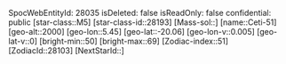 ﻿---
location: [-20.06,5.45,2000]
type: Station
tags:
- astro/Star

---
SpocWebEntityId: 28035
isDeleted: false
isReadOnly: false
confidential: public
[star-class::M5]
[star-class-id::28193]
[Mass-sol::]
[name::Ceti-51]
[geo-alt::2000]
[geo-lon::5.45]
[geo-lat::-20.06]
[geo-lon-v::0.005]
[geo-lat-v::0]
[bright-min::50]
[bright-max::69]
[Zodiac-index::51]
[ZodiacId::28103]
[NextStarId::]

